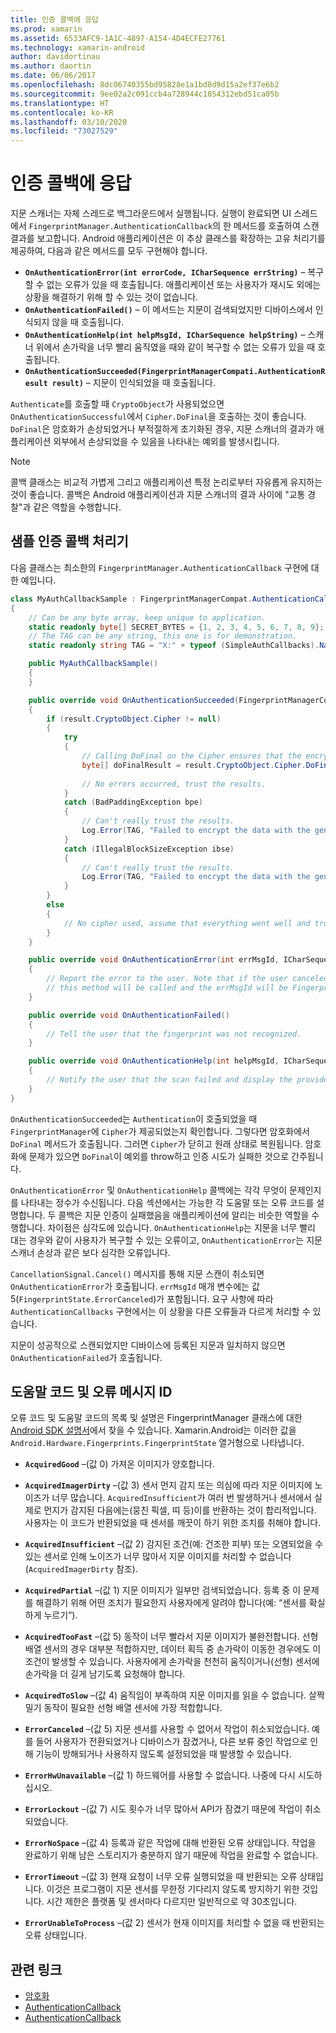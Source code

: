 ```yaml
---
title: 인증 콜백에 응답
ms.prod: xamarin
ms.assetid: 6533AFC9-1A1C-4897-A154-4D4ECFE27761
ms.technology: xamarin-android
author: davidortinau
ms.author: daortin
ms.date: 06/06/2017
ms.openlocfilehash: 8dc06740355bd95828e1a1bd8d9d15a2ef37e6b2
ms.sourcegitcommit: 9ee02a2c091ccb4a728944c1854312ebd51ca05b
ms.translationtype: HT
ms.contentlocale: ko-KR
ms.lasthandoff: 03/10/2020
ms.locfileid: "73027529"
---
```

# <a name="responding-to-authentication-callbacks"></a>인증 콜백에 응답

지문 스캐너는 자체 스레드로 백그라운드에서 실행됩니다. 실행이 완료되면 UI 스레드에서 `FingerprintManager.AuthenticationCallback`의 한 메서드를 호출하여 스캔 결과를 보고합니다. Android 애플리케이션은 이 추상 클래스를 확장하는 고유 처리기를 제공하여, 다음과 같은 메서드를 모두 구현해야 합니다.

- **`OnAuthenticationError(int errorCode, ICharSequence errString)`** &ndash; 복구할 수 없는 오류가 있을 때 호출됩니다. 애플리케이션 또는 사용자가 재시도 외에는 상황을 해결하기 위해 할 수 있는 것이 없습니다.
- **`OnAuthenticationFailed()`** &ndash; 이 메서드는 지문이 검색되었지만 디바이스에서 인식되지 않을 때 호출됩니다.
- **`OnAuthenticationHelp(int helpMsgId, ICharSequence helpString)`** &ndash; 스캐너 위에서 손가락을 너무 빨리 움직였을 때와 같이 복구할 수 없는 오류가 있을 때 호출됩니다.
- **`OnAuthenticationSucceeded(FingerprintManagerCompati.AuthenticationResult result)`** &ndash; 지문이 인식되었을 때 호출됩니다.

`Authenticate`를 호출할 때 `CryptoObject`가 사용되었으면 `OnAuthenticationSuccessful`에서 `Cipher.DoFinal`을 호출하는 것이 좋습니다.
`DoFinal`은 암호화가 손상되었거나 부적절하게 초기화된 경우, 지문 스캐너의 결과가 애플리케이션 외부에서 손상되었을 수 있음을 나타내는 예외를 발생시킵니다.

> [!NOTE]
> 콜백 클래스는 비교적 가볍게 그리고 애플리케이션 특정 논리로부터 자유롭게 유지하는 것이 좋습니다. 콜백은 Android 애플리케이션과 지문 스캐너의 결과 사이에 "교통 경찰"과 같은 역할을 수행합니다.

## <a name="a-sample-authentication-callback-handler"></a>샘플 인증 콜백 처리기

다음 클래스는 최소한의 `FingerprintManager.AuthenticationCallback` 구현에 대한 예입니다. 

```csharp
class MyAuthCallbackSample : FingerprintManagerCompat.AuthenticationCallback
{
    // Can be any byte array, keep unique to application.
    static readonly byte[] SECRET_BYTES = {1, 2, 3, 4, 5, 6, 7, 8, 9};
    // The TAG can be any string, this one is for demonstration.
    static readonly string TAG = "X:" + typeof (SimpleAuthCallbacks).Name;

    public MyAuthCallbackSample()
    {
    }

    public override void OnAuthenticationSucceeded(FingerprintManagerCompat.AuthenticationResult result)
    {
        if (result.CryptoObject.Cipher != null) 
        {
            try
            {
                // Calling DoFinal on the Cipher ensures that the encryption worked.
                byte[] doFinalResult = result.CryptoObject.Cipher.DoFinal(SECRET_BYTES);
    
                // No errors occurred, trust the results.              
            }
            catch (BadPaddingException bpe)
            {
                // Can't really trust the results.
                Log.Error(TAG, "Failed to encrypt the data with the generated key." + bpe);
            }
            catch (IllegalBlockSizeException ibse)
            {
                // Can't really trust the results.
                Log.Error(TAG, "Failed to encrypt the data with the generated key." + ibse);
            }
        }
        else
        {
            // No cipher used, assume that everything went well and trust the results.
        }
    }

    public override void OnAuthenticationError(int errMsgId, ICharSequence errString)
    {
        // Report the error to the user. Note that if the user canceled the scan,
        // this method will be called and the errMsgId will be FingerprintState.ErrorCanceled.
    }

    public override void OnAuthenticationFailed()
    {
        // Tell the user that the fingerprint was not recognized.
    }

    public override void OnAuthenticationHelp(int helpMsgId, ICharSequence helpString)
    {
        // Notify the user that the scan failed and display the provided hint.
    }
}
```

`OnAuthenticationSucceeded`는 `Authentication`이 호출되었을 때 `FingerprintManager`에 `Cipher`가 제공되었는지 확인합니다. 그렇다면 암호화에서 `DoFinal` 메서드가 호출됩니다. 그러면 `Cipher`가 닫히고 원래 상태로 복원됩니다. 암호화에 문제가 있으면 `DoFinal`이 예외를 throw하고 인증 시도가 실패한 것으로 간주됩니다.

`OnAuthenticationError` 및 `OnAuthenticationHelp` 콜백에는 각각 무엇이 문제인지를 나타내는 정수가 수신됩니다. 다음 섹션에서는 가능한 각 도움말 또는 오류 코드를 설명합니다. 두 콜백은 지문 인증이 실패했음을 애플리케이션에 알리는 비슷한 역할을 수행합니다. 차이점은 심각도에 있습니다. `OnAuthenticationHelp`는 지문을 너무 빨리 대는 경우와 같이 사용자가 복구할 수 있는 오류이고, `OnAuthenticationError`는 지문 스캐너 손상과 같은 보다 심각한 오류입니다.

`CancellationSignal.Cancel()` 메시지를 통해 지문 스캔이 취소되면 `OnAuthenticationError`가 호출됩니다. `errMsgId` 매개 변수에는 값 5(`FingerprintState.ErrorCanceled`)가 포함됩니다. 요구 사항에 따라 `AuthenticationCallbacks` 구현에서는 이 상황을 다른 오류들과 다르게 처리할 수 있습니다. 

지문이 성공적으로 스캔되었지만 디바이스에 등록된 지문과 일치하지 않으면 `OnAuthenticationFailed`가 호출됩니다. 

## <a name="help-codes-and-error-message-ids"></a>도움말 코드 및 오류 메시지 ID 

오류 코드 및 도움말 코드의 목록 및 설명은 FingerprintManager 클래스에 대한 [Android SDK 설명서](https://developer.android.com/reference/android/hardware/fingerprint/FingerprintManager.html#FINGERPRINT_ACQUIRED_GOOD)에서 찾을 수 있습니다. Xamarin.Android는 이러한 값을 `Android.Hardware.Fingerprints.FingerprintState` 열거형으로 나타냅니다.

- **`AcquiredGood`** &ndash;(값 0) 가져온 이미지가 양호합니다.

- **`AcquiredImagerDirty`** &ndash;(값 3) 센서 먼지 감지 또는 의심에 따라 지문 이미지에 노이즈가 너무 많습니다. `AcquiredInsufficient`가 여러 번 발생하거나 센서에서 실제로 먼지가 감지된 다음에는(뭉친 픽셀, 띠 등)이를 반환하는 것이 합리적입니다. 사용자는 이 코드가 반환되었을 때 센서를 깨끗이 하기 위한 조치를 취해야 합니다.

- **`AcquiredInsufficient`** &ndash;(값 2) 감지된 조건(예: 건조한 피부) 또는 오염되었을 수 있는 센서로 인해 노이즈가 너무 많아서 지문 이미지를 처리할 수 없습니다(`AcquiredImagerDirty` 참조).

- **`AcquiredPartial`** &ndash;(값 1) 지문 이미지가 일부만 검색되었습니다. 등록 중 이 문제를 해결하기 위해 어떤 조치가 필요한지 사용자에게 알려야 합니다(예: &ldquo;센서를 확실하게 누르기&rdquo;).

- **`AcquiredTooFast`** &ndash;(값 5) 동작이 너무 빨라서 지문 이미지가 불완전합니다. 선형 배열 센서의 경우 대부분 적합하지만, 데이터 획득 중 손가락이 이동한 경우에도 이 조건이 발생할 수 있습니다. 사용자에게 손가락을 천천히 움직이거나(선형) 센서에 손가락을 더 길게 남기도록 요청해야 합니다.

- **`AcquiredToSlow`** &ndash;(값 4) 움직임이 부족하여 지문 이미지를 읽을 수 없습니다. 살짝 밀기 동작이 필요한 선형 배열 센서에 가장 적합합니다.

- **`ErrorCanceled`** &ndash;(값 5) 지문 센서를 사용할 수 없어서 작업이 취소되었습니다. 예를 들어 사용자가 전환되었거나 디바이스가 잠겼거나, 다른 보류 중인 작업으로 인해 기능이 방해되거나 사용하지 않도록 설정되었을 때 발생할 수 있습니다.

- **`ErrorHwUnavailable`** &ndash;(값 1) 하드웨어를 사용할 수 없습니다. 나중에 다시 시도하십시오.

- **`ErrorLockout`** &ndash;(값 7) 시도 횟수가 너무 많아서 API가 잠겼기 때문에 작업이 취소되었습니다.

- **`ErrorNoSpace`** &ndash;(값 4) 등록과 같은 작업에 대해 반환된 오류 상태입니다. 작업을 완료하기 위해 남은 스토리지가 충분하지 않기 때문에 작업을 완료할 수 없습니다.

- **`ErrorTimeout`** &ndash;(값 3) 현재 요청이 너무 오류 실행되었을 때 반환되는 오류 상태입니다. 이것은 프로그램이 지문 센서를 무한정 기다리지 않도록 방지하기 위한 것입니다. 시간 제한은 플랫폼 및 센서마다 다르지만 일반적으로 약 30초입니다.

- **`ErrorUnableToProcess`** &ndash;(값 2) 센서가 현재 이미지를 처리할 수 없을 때 반환되는 오류 상태입니다.

## <a name="related-links"></a>관련 링크

- [암호화](https://docs.oracle.com/javase/7/docs/api/javax/crypto/Cipher.html)
- [AuthenticationCallback](https://developer.android.com/reference/android/hardware/fingerprint/FingerprintManager.AuthenticationCallback.html)
- [AuthenticationCallback](https://developer.android.com/reference/android/support/v4/hardware/fingerprint/FingerprintManagerCompat.AuthenticationCallback.html)
